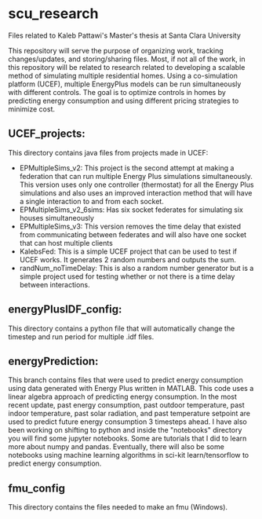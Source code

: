 # scu_research
Files related to Kaleb Pattawi's Master's thesis at Santa Clara University

This repository will serve the purpose of organizing work, tracking changes/updates, and storing/sharing files.  Most, if not all of the work, in this repository will be related to research related to developing a scalable method of simulating multiple residential homes.  Using a co-simulation platform (UCEF), multiple EnergyPlus models can be run simultaneously with different controls.  The goal is to optimize controls in homes by predicting energy consumption and using different pricing strategies to minimize cost.

## UCEF_projects:
This directory contains java files from projects made in UCEF:
- EPMultipleSims_v2: This project is the second attempt at making a federation that can run multiple Energy Plus simulations simultaneously. This version uses only one controller (thermostat) for all the Energy Plus simulations and also uses an improved interaction method that will have a single interaction to and from each socket.
- EPMultipleSims_v2_6sims: Has six socket federates for simulating six houses simultaneously
- EPMultipleSims_v3: This version removes the time delay that existed from communicating between federates and will also have one socket that can host multiple clients
- KalebsFed: This is a simple UCEF project that can be used to test if UCEF works.  It generates 2 random numbers and outputs the sum.
- randNum_noTimeDelay: This is also a random number generator but is a simple project used for testing whether or not there is a time delay between interactions.

## energyPlusIDF_config:
This directory contains a python file that will automatically change the timestep and run period for multiple .idf files.

## energyPrediction:
This branch contains files that were used to predict energy consumption using data generated with Energy Plus written in MATLAB. This code uses a linear algebra approach of predicting energy consumption.  In the most recent update, past energy consumption, past outdoor temperature, past indoor temperature, past solar radiation, and past temperature setpoint are used to predict future energy consumption 3 timesteps ahead.  I have also been working on shifting to python and inside the "notebooks" directory you will find some jupyter notebooks.  Some are tutorials that I did to learn more about numpy and pandas.  Eventually, there will also be some notebooks using machine learning algorithms in sci-kit learn/tensorflow to predict energy consumption.

## fmu_config
This directory contains the files needed to make an fmu (Windows).
